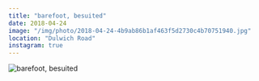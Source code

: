 ```yaml
---
title: "barefoot, besuited"
date: 2018-04-24
image: "/img/photo/2018-04-24-4b9ab86b1af463f5d2730c4b70751940.jpg"
location: "Dulwich Road"
instagram: true
---
```


![barefoot, besuited](/img/photo/2018-04-24-4b9ab86b1af463f5d2730c4b70751940.jpg)
